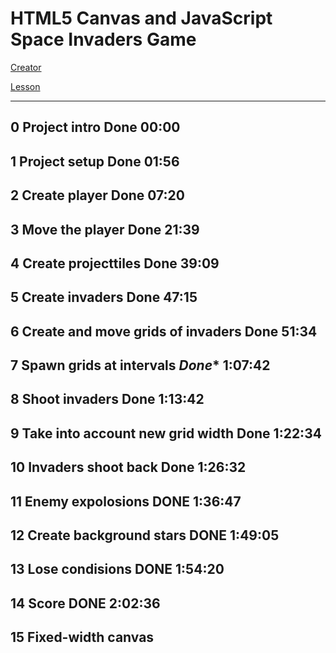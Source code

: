 # HTML5 Canvas and JavaScript Space Invaders Game 

[Creator](https://www.youtube.com/channel/UC9Yp2yz6-pwhQuPlIDV_mjA)

[Lesson](https://www.youtube.com/watch?v=MCVU0w73uKI&t=2s)

------------------------------------------------------------

## 0 Project intro **Done** 00:00

## 1 Project setup **Done** 01:56

## 2 Create player **Done** 07:20

## 3 Move the player  **Done** 21:39

## 4 Create projecttiles **Done** 39:09

## 5 Create invaders **Done** 47:15

## 6 Create and move grids of invaders **Done** 51:34

## 7 Spawn grids at intervals  *Done** 1:07:42

## 8 Shoot invaders **Done** 1:13:42

## 9 Take into account new grid width **Done** 1:22:34

## 10 Invaders shoot back **Done** 1:26:32

## 11 Enemy expolosions **DONE** 1:36:47

## 12 Create background stars **DONE** 1:49:05

## 13 Lose condisions **DONE** 1:54:20

## 14 Score **DONE** 2:02:36

## 15 Fixed-width canvas

